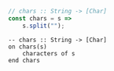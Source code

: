 ```javascript
// chars :: String -> [Char]
const chars = s =>
    s.split("");
```


```applescript
-- chars :: String -> [Char]
on chars(s)
    characters of s
end chars
```